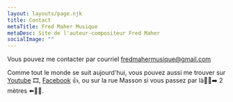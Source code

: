 ```yaml
---
layout: layouts/page.njk
title: Contact
metaTitle: Fred Maher Musique
metaDesc: Site de l'auteur-compositeur Fred Maher
socialImage: ""
---
```

Vous pouvez me contacter par courriel [fredmahermusique@gmail.com](mailto:fredmahermusique@gmail.com)

Comme tout le monde se suit aujourd'hui, vous pouvez aussi me trouver sur [Youtube](https://www.youtube.com/channel/UCa6Mu7rVQ7BOkmsXrAFZRXQ/videos) 🎞️, [Facebook](https://www.facebook.com/fred.maher.399) 👍, ou sur la rue Masson si vous passez par là🚶‍♀️➡️ 2 mètres ⬅️🚶‍♂️.